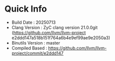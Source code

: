 # Quick Info
* Build Date : 20250713
* Clang Version : ZyC clang version 21.0.0git (https://github.com/llvm/llvm-project e2ddd147a518b151f764a6b4e9ef99ae9e2050a3)
* Binutils Version : master
* Compiled Based : https://github.com/llvm/llvm-project/commit/e2ddd147

